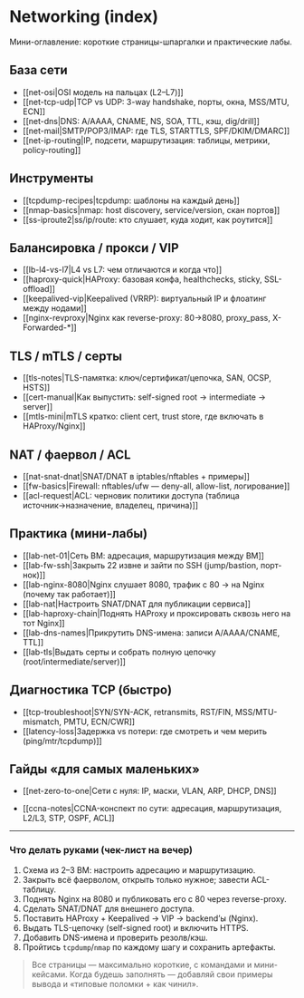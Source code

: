 # Networking (index)

Мини-оглавление: короткие страницы-шпаргалки и практические лабы.

## База сети

- [[net-osi|OSI модель на пальцах (L2–L7)]]
- [[net-tcp-udp|TCP vs UDP: 3-way handshake, порты, окна, MSS/MTU, ECN]]
- [[net-dns|DNS: A/AAAA, CNAME, NS, SOA, TTL, кэш, dig/drill]]
- [[net-mail|SMTP/POP3/IMAP: где TLS, STARTTLS, SPF/DKIM/DMARC]]
- [[net-ip-routing|IP, подсети, маршрутизация: таблицы, метрики, policy-routing]]

## Инструменты

- [[tcpdump-recipes|tcpdump: шаблоны на каждый день]]
- [[nmap-basics|nmap: host discovery, service/version, скан портов]]
- [[ss-iproute2|ss/ip/route: кто слушает, куда ходит, как роутится]]

## Балансировка / прокси / VIP

- [[lb-l4-vs-l7|L4 vs L7: чем отличаются и когда что]]
- [[haproxy-quick|HAProxy: базовая конфа, healthchecks, sticky, SSL-offload]]
- [[keepalived-vip|Keepalived (VRRP): виртуальный IP и флоатинг между нодами]]
- [[nginx-revproxy|Nginx как reverse-proxy: 80→8080, proxy_pass, X-Forwarded-*]]

## TLS / mTLS / серты

- [[tls-notes|TLS-памятка: ключ/сертификат/цепочка, SAN, OCSP, HSTS]]
- [[cert-manual|Как выпустить: self-signed root → intermediate → server]]
- [[mtls-mini|mTLS кратко: client cert, trust store, где включать в HAProxy/Nginx]]

## NAT / фаервол / ACL

- [[nat-snat-dnat|SNAT/DNAT в iptables/nftables + примеры]]
- [[fw-basics|Firewall: nftables/ufw — deny-all, allow-list, логирование]]
- [[acl-request|ACL: черновик политики доступа (таблица источник→назначение, владелец, причина)]]

## Практика (мини-лабы)

- [[lab-net-01|Сеть ВМ: адресация, маршрутизация между ВМ]]
- [[lab-fw-ssh|Закрыть 22 извне и зайти по SSH (jump/bastion, порт-нок)]]    
- [[lab-nginx-8080|Nginx слушает 8080, трафик с 80 → на Nginx (почему так работает)]]
- [[lab-nat|Настроить SNAT/DNAT для публикации сервиса]]    
- [[lab-haproxy-chain|Поднять HAProxy и проксировать сквозь него на тот Nginx]]
- [[lab-dns-names|Прикрутить DNS-имена: записи A/AAAA/CNAME, TTL]]    
- [[lab-tls|Выдать серты и собрать полную цепочку (root/intermediate/server)]]

## Диагностика TCP (быстро)

- [[tcp-troubleshoot|SYN/SYN-ACK, retransmits, RST/FIN, MSS/MTU-mismatch, PMTU, ECN/CWR]]
- [[latency-loss|Задержка vs потери: где смотреть и чем мерить (ping/mtr/tcpdump)]]

## Гайды «для самых маленьких»

- [[net-zero-to-one|Сети с нуля: IP, маски, VLAN, ARP, DHCP, DNS]]
    
- [[ccna-notes|CCNA-конспект по сути: адресация, маршрутизация, L2/L3, STP, OSPF, ACL]]
    

---

### Что делать руками (чек-лист на вечер)

1. Схема из 2–3 ВМ: настроить адресацию и маршрутизацию.
2. Закрыть всё фаерволом, открыть только нужное; завести ACL-таблицу.
3. Поднять Nginx на 8080 и публиковать его с 80 через reverse-proxy.
4. Сделать SNAT/DNAT для внешнего доступа.
5. Поставить HAProxy + Keepalived → VIP → backend’ы (Nginx).
6. Выдать TLS-цепочку (self-signed root) и включить HTTPS.
7. Добавить DNS-имена и проверить резолв/кэш.
8. Пройтись `tcpdump`/`nmap` по каждому шагу и сохранить артефакты.

> Все страницы — максимально короткие, с командами и мини-кейсами. Когда будешь заполнять — добавляй свои примеры вывода и «типовые поломки + как чинил».